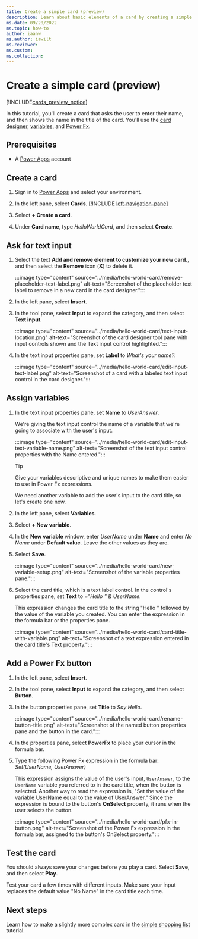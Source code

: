 ```yaml
---
title: Create a simple card (preview)
description: Learn about basic elements of a card by creating a simple "Hello World" card
ms.date: 09/20/2022
ms.topic: how-to
author: iaanw
ms.author: iawilt
ms.reviewer: 
ms.custom: 
ms.collection: 
---
```


# Create a simple card (preview)

[!INCLUDE[cards_preview_notice](../includes/preview-include.md)]

In this tutorial, you'll create a card that asks the user to enter their name, and then shows the name in the title of the card. You'll use the [card designer](../make-a-card/designer-overview.md), [variables](../make-a-card/variables/variables.md), and [Power Fx](../make-a-card/power-fx/intro-to-pfx.md).

## Prerequisites

- A [Power Apps](https://powerapps.microsoft.com/) account

## Create a card

1. Sign in to [Power Apps](https://make.powerapps.com) and select your environment.

1. In the left pane, select **Cards**. [!INCLUDE [left-navigation-pane](../../includes/left-navigation-pane.md)]

1. Select **+ Create a card**.

1. Under **Card name**, type *HelloWorldCard*, and then select **Create**.

## Ask for text input

1. Select the text **Add and remove element to customize your new card.**, and then select the **Remove** icon (**X**) to delete it.

   :::image type="content" source="../media/hello-world-card/remove-placeholder-text-label.png" alt-text="Screenshot of the placeholder text label to remove in a new card in the card designer.":::

1. In the left pane, select **Insert**.
1. In the tool pane, select **Input** to expand the category, and then select **Text input**.

   :::image type="content" source="../media/hello-world-card/text-input-location.png" alt-text="Screenshot of the card designer tool pane with input controls shown and the Text input control highlighted.":::

1. In the text input properties pane, set **Label** to *What's your name?*.

   :::image type="content" source="../media/hello-world-card/edit-input-text-label.png" alt-text="Screenshot of a card with a labeled text input control in the card designer.":::

## Assign variables

1. In the text input properties pane, set **Name** to *UserAnswer*.

    We're giving the text input control the name of a variable that we're going to associate with the user's input.

   :::image type="content" source="../media/hello-world-card/edit-input-text-variable-name.png" alt-text="Screenshot of the text input control properties with the Name entered.":::

   > [!TIP]
   > Give your variables descriptive and unique names to make them easier to use in Power Fx expressions.

   We need another variable to add the user's input to the card title, so let's create one now.

1. In the left pane, select **Variables**.
1. Select **+ New variable**.
1. In the **New variable** window, enter *UserName* under **Name** and enter *No Name* under **Default value**. Leave the other values as they are.
1. Select **Save**.

   :::image type="content" source="../media/hello-world-card/new-variable-setup.png" alt-text="Screenshot of the variable properties pane.":::

1. Select the card title, which is a text label control. In the control's properties pane, set **Text** to *="Hello " & UserName*.

   This expression changes the card title to the string "Hello " followed by the value of the variable you created. You can enter the expression in the formula bar or the properties pane.

    :::image type="content" source="../media/hello-world-card/card-title-with-variable.png" alt-text="Screenshot of a text expression entered in the card title's Text property.":::

## Add a Power Fx button

1. In the left pane, select **Insert**.
1. In the tool pane, select **Input** to expand the category, and then select **Button**.
1. In the button properties pane, set **Title** to *Say Hello*.

   :::image type="content" source="../media/hello-world-card/rename-button-title.png" alt-text="Screenshot of the named button properties pane and the button in the card.":::

1. In the properties pane, select **PowerFx** to place your cursor in the formula bar.
1. Type the following Power Fx expression in the formula bar: *Set(UserName, UserAnswer)*

   This expression assigns the value of the user's input, `UserAnswer`, to the `UserName` variable you referred to in the card title, when the button is selected. Another way to read the expression is, "Set the value of the variable UserName equal to the value of UserAnswer." Since the expression is bound to the button's **OnSelect** property, it runs when the user selects the button.

   :::image type="content" source="../media/hello-world-card/pfx-in-button.png" alt-text="Screenshot of the Power Fx expression in the formula bar, assigned to the button's OnSelect property.":::

## Test the card

You should always save your changes before you play a card. Select **Save**, and then select **Play**.

Test your card a few times with different inputs. Make sure your input replaces the default value "No Name" in the card title each time.

## Next steps

Learn how to make a slightly more complex card in the [simple shopping list](simple-shopping-list.md) tutorial.
